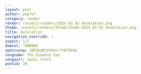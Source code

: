 ```yaml
---
layout: post
author: pepfof
category: render
render: /assets/renders/2024_03_02_desolation.png
thumb: /assets/renders/thumb/thumb-2024_03_02_desolation.png
title: Desolation
navigation_override: /
aspect: 1/1
domcol: ^000000
spotisong: 3QFQUqMj5UkDcrYYKFA5Vb
songname: The Diamond Sea
songautr: Sonic Youth
postid: 20
---
```


<!--USER BEGIN 1-->

<!--USER END 1-->

<!--more-->
<!--USER BEGIN 2-->

<!--USER END 2-->

